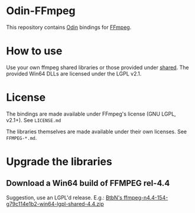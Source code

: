 # Odin-FFmpeg

This repository contains [Odin](https://odin-lang.org) bindings for [FFmpeg](https://ffmpeg.org).

# How to use

Use your own ffmpeg shared libraries or those provided under [shared](shared). The provided Win64 DLLs are licensed under the LGPL v2.1.

# License

The bindings are made available under FFmpeg's license (GNU LGPL, v2.1+). See `LICENSE.md`

The libraries themselves are made available under their own licenses. See `FFMPEG-*.md`.

# Upgrade the libraries
## Download a Win64 build of FFMPEG rel-4.4

Suggestion, use an LGPL'd release. E.g.: [BtbN's ffmpeg-n4.4-154-g79c114e1b2-win64-lgpl-shared-4.4.zip](https://github.com/BtbN/FFmpeg-Builds/releases)